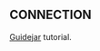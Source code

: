 ## CONNECTION

[Guidejar](https://guidejar.com/guides/d345f40c-f9ff-4717-895a-0449d23bb3e1) tutorial.
